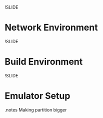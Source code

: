 !SLIDE
# Network Environment #

!SLIDE
# Build Environment #

!SLIDE
# Emulator Setup #
.notes Making partition bigger
